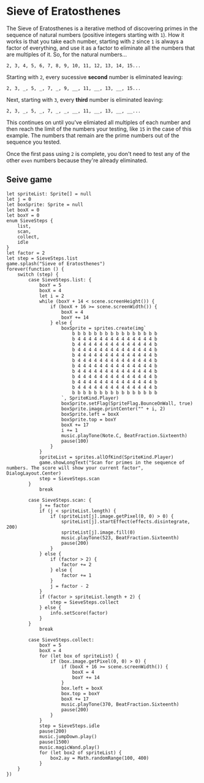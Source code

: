 # Sieve of Eratosthenes

The Sieve of Eratosthenes is a iterative method of discovering primes in the sequence of natural numbers (positive integers starting with `1`). How it works is that you take each number, starting with `2` since `1` is always a factor of everything, and use it as a factor to eliminate all the numbers that are multiples of it. So, for the natural numbers...

```
2, 3, 4, 5, 6, 7, 8, 9, 10, 11, 12, 13, 14, 15...
```

Starting with `2`, every sucessive **second** number is eliminated leaving:

```
2, 3, _, 5, _, 7, _, 9, __, 11, __, 13, __, 15...
```

Next, starting with `3`, every **third** number is eliminated leaving:

```
2, 3, _, 5, _, 7, _, _, __, 11, __, 13, __, __...
```

This continues on until you've elimiated all multiples of each number and then reach the limit of the numbers your testing, like `15` in the case of this example. The numbers that remain are the prime numbers out of the sequence you tested.

Once the first pass using `2` is complete, you don't need to test any of the other ``even`` numbers because they're already eliminated.

## Seive game

```blocks
let spriteList: Sprite[] = null
let j = 0
let boxSprite: Sprite = null
let boxX = 0
let boxY = 0
enum SieveSteps {
    list,
    scan,
    collect,
    idle
}
let factor = 2
let step = SieveSteps.list
game.splash("Sieve of Eratosthenes")
forever(function () {
    switch (step) {
        case SieveSteps.list: {
            boxY = 5
            boxX = 4
            let i = 2
            while (boxY + 14 < scene.screenHeight()) {
                if (boxX + 16 >= scene.screenWidth()) {
                    boxX = 4
                    boxY += 14
                } else {
                    boxSprite = sprites.create(img`
                        b b b b b b b b b b b b b b b b
                        b 4 4 4 4 4 4 4 4 4 4 4 4 4 4 b
                        b 4 4 4 4 4 4 4 4 4 4 4 4 4 4 b
                        b 4 4 4 4 4 4 4 4 4 4 4 4 4 4 b
                        b 4 4 4 4 4 4 4 4 4 4 4 4 4 4 b
                        b 4 4 4 4 4 4 4 4 4 4 4 4 4 4 b
                        b 4 4 4 4 4 4 4 4 4 4 4 4 4 4 b
                        b 4 4 4 4 4 4 4 4 4 4 4 4 4 4 b
                        b 4 4 4 4 4 4 4 4 4 4 4 4 4 4 b
                        b 4 4 4 4 4 4 4 4 4 4 4 4 4 4 b
                        b 4 4 4 4 4 4 4 4 4 4 4 4 4 4 b
                        b b b b b b b b b b b b b b b b
                    `, SpriteKind.Player)
                    boxSprite.setFlag(SpriteFlag.BounceOnWall, true)
                    boxSprite.image.printCenter("" + i, 2)
                    boxSprite.left = boxX
                    boxSprite.top = boxY
                    boxX += 17
                    i += 1
                    music.playTone(Note.C, BeatFraction.Sixteenth)
                    pause(100)
                }
            }
            spriteList = sprites.allOfKind(SpriteKind.Player)
            game.showLongText("Scan for primes in the sequence of numbers. The score will show your current factor", DialogLayout.Center)
            step = SieveSteps.scan
        }
            break

        case SieveSteps.scan: {
            j += factor
            if (j < spriteList.length) {
                if (spriteList[j].image.getPixel(0, 0) > 0) {
                    spriteList[j].startEffect(effects.disintegrate, 200)
                    spriteList[j].image.fill(0)
                    music.playTone(523, BeatFraction.Sixteenth)
                    pause(200)
                }
            } else {
                if (factor > 2) {
                    factor += 2
                } else {
                    factor += 1
                }
                j = factor - 2
            }
            if (factor > spriteList.length + 2) {
                step = SieveSteps.collect
            } else {
                info.setScore(factor)
            }
        }
            break

        case SieveSteps.collect:
            boxY = 5
            boxX = 4
            for (let box of spriteList) {
                if (box.image.getPixel(0, 0) > 0) {
                    if (boxX + 16 >= scene.screenWidth()) {
                        boxX = 4
                        boxY += 14
                    }
                    box.left = boxX
                    box.top = boxY
                    boxX += 17
                    music.playTone(370, BeatFraction.Sixteenth)
                    pause(200)
                }
            }
            step = SieveSteps.idle
            pause(200)
            music.jumpDown.play()
            pause(1500)
            music.magicWand.play()
            for (let box2 of spriteList) {
                box2.ay = Math.randomRange(100, 400)
            }
    }
})
```